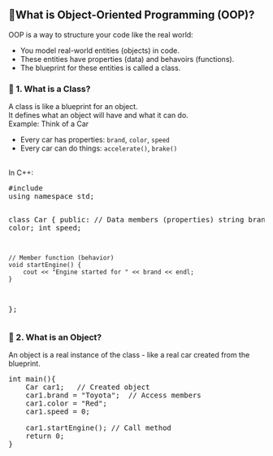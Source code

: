 ## 🧠What is Object-Oriented Programming (OOP)?
OOP is a way to structure your code like the real world:
- You model real-world entities (objects) in code.
- These entities have properties (data) and behavoirs (functions).
- The blueprint for these entities is called a class.

### 🧱 1. What is a Class?
A class is like a blueprint for an object.<br>
It defines what an object will have and what it can do.<br>
Example: Think of a Car
- Every car has properties: `brand`, `color`, `speed`
- Every car can do things: `accelerate()`, `brake()`
<br>
In C++:
<pre>
#include <iostream>
using namespace std;

class Car {
public:
    // Data members (properties)
    string brand;
    string color;
    int speed;

    // Member function (behavior)
    void startEngine() {
        cout << "Engine started for " << brand << endl;
    }
};
</pre>

### 🚗 2. What is an Object?
An object is a real instance of the class - like a real car created from the blueprint.
<pre>
int main(){
    Car car1;   // Created object
    car1.brand = "Toyota";  // Access members
    car1.color = "Red";
    car1.speed = 0;

    car1.startEngine(); // Call method
    return 0;
}
</pre>